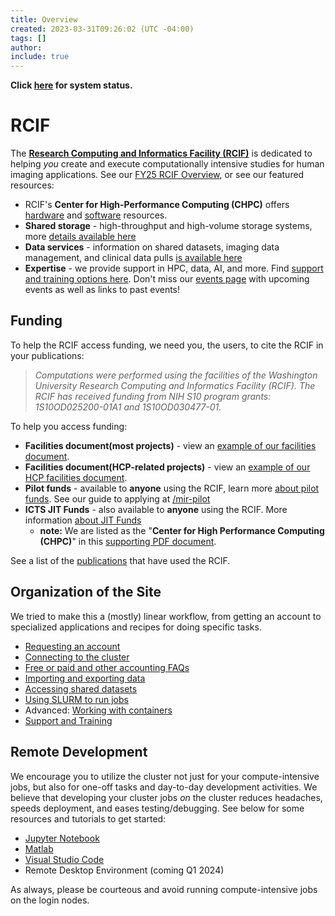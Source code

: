 ```yaml
---
title: Overview
created: 2023-03-31T09:26:02 (UTC -04:00)
tags: []
author:
include: true
---
```

**Click [here](system-info/system-status.md) for system status.**
# RCIF
The [**Research Computing and Informatics Facility (RCIF)**](https://www.mir.wustl.edu/research/core-resources/research-computing-and-informatics-facility/)
is dedicated to helping *you* create and execute computationally intensive studies for human imaging applications. See our [FY25 RCIF Overview](https://wustl.box.com/s/5ga479573mw0emxukivtbfnpuncxsvx1), or see our featured resources:
- RCIF's **Center for High-Performance Computing (CHPC)** offers [hardware](system-info/hpc-hardware.md) and [software](software/software.md) resources.
- **Shared storage** - high-throughput and high-volume storage systems, more [details available here](getting-started/storage-systems.md)
- **Data services** - information on shared datasets, imaging data management, and clinical data pulls [is available here](getting-started/data-services-overview.md)
- **Expertise** - we provide support in HPC, data, AI, and more. Find [support and training options here](getting-started/training-and-support.md).
Don't miss our [events page](events.md) with upcoming events as well as links to past events!
## Funding
To help the RCIF access funding, we need you, the users, to cite the RCIF in your publications:
> _Computations were performed using the facilities of the Washington University Research Computing and Informatics Facility (RCIF). The RCIF has received funding from NIH S10 program grants: 1S10OD025200-01A1 and 1S10OD030477-01._

To help you access funding:
- **Facilities document(most projects)** - view an [example of our facilities document](system-info/facilities-doc.md).
- **Facilities document(HCP-related projects)** - view an [example of our HCP facilities document](system-info/facilities-doc-hcp.md).
- **Pilot funds** - available to **anyone** using the RCIF, learn more [about pilot funds](https://www.mir.wustl.edu/research/core-resources/pilot-funds/). See our guide to applying at [/mir-pilot](getting-started/applying-for-pilot-funding.md)
- **ICTS JIT Funds** - also available to **anyone** using the RCIF. More information [about JIT Funds](https://icts.wustl.edu/funding/just-in-time-jit/)
    - **note:** We are listed as the "**Center for High Performance Computing (CHPC)**" in this [supporting PDF document](https://wustl.box.com/s/umpd5cel70codg1x0wpxf599p4p8827a).

See a list of the [publications](publications.md) that have used the RCIF.
## Organization of the Site
We tried to make this a (mostly) linear workflow, from getting an account to specialized applications and recipes for doing specific tasks.
- [Requesting an account](getting-started/applying-for-a-user-account.md)
- [Connecting to the cluster](getting-started/connect-to-login-nodes.md)
- [Free or paid and other accounting FAQs](getting-started/faqs-accounting.md)
- [Importing and exporting data](getting-started/import-export-data.md)
- [Accessing shared datasets](getting-started/rcif-shared-datasets.md)
- [Using SLURM to run jobs](getting-started/slurm-basics.md)
- Advanced: [Working with containers](getting-started/working-with-containers.md)
- [Support and Training](getting-started/training-and-support.md)

## Remote Development
We encourage you to utilize the cluster not just for your compute-intensive jobs, but also for one-off tasks and day-to-day development activities. We believe that developing your cluster jobs _on_ the cluster reduces headaches, speeds deployment, and eases testing/debugging. See below for some resources and tutorials to get started:

- [Jupyter Notebook](software/jupyter-notebook.md)
- [Matlab](software/matlabinteractive.md)
- [Visual Studio Code](software/visual-studio-code.md)
- Remote Desktop Environment (coming Q1 2024)

As always, please be courteous and avoid running compute-intensive jobs on the login nodes.
